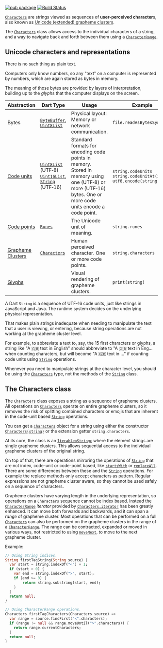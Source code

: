 [![pub package](https://img.shields.io/pub/v/characters.svg)](https://pub.dev/packages/characters)
[![Build Status](https://github.com/dart-lang/characters/workflows/Dart%20CI/badge.svg)](https://github.com/dart-lang/characters/actions?query=workflow%3A"Dart+CI")

[`Characters`][Characters] are strings viewed as
sequences of **user-perceived character**s,
also known as [Unicode (extended) grapheme clusters][Grapheme Clusters].

The [`Characters`][Characters] class allows access to
the individual characters of a string,
and a way to navigate back and forth between them
using a [`CharacterRange`][CharacterRange].

## Unicode characters and representations

There is no such thing as plain text.

Computers only know numbers,
so any "text" on a computer is represented by numbers,
which are again stored as bytes in memory.

The meaning of those bytes are provided by layers of interpretation,
building up to the *glyph*s that the computer displays on the screen.

| Abstraction           | Dart Type                                                    | Usage                                                        | Example                                                      |
| --------------------- | ------------------------------------------------------------ | ------------------------------------------------------------ | ------------------------------------------------------------ |
| Bytes                 | [`ByteBuffer`][ByteBuffer],<br />[`Uint8List`][Uint8List]                           | Physical layout: Memory or network communication.            | `file.readAsBytesSync()`                                     |
| [Code units][]        | [`Uint8List`][Uint8List] (UTF&#x2011;8)<br />[`Uint16List`][Uint16List], [`String`][String] (UTF&#x2011;16) | Standard formats for<br /> encoding code points in memory.<br />Stored in memory using one (UTF&#x2011;8) or more (UTF&#x2011;16) bytes. One or more code units encode a code point. | `string.codeUnits`<br />`string.codeUnitAt(index)`<br />`utf8.encode(string)` |
| [Code points][]       | [`Runes`][Runes]                                                    | The Unicode unit of meaning.                                 | `string.runes`                                               |
| [Grapheme Clusters][] | [`Characters`][Characters]                                               | Human perceived character. One or more code points.          | `string.characters`                                          |
| [Glyphs][]            |                                                              | Visual rendering of grapheme clusters.                       | `print(string)`                                              |

A Dart `String` is a sequence of UTF-16 code units,
just like strings in JavaScript and Java.
The runtime system decides on the underlying physical representation.

That makes plain strings inadequate
when needing to manipulate the text that a user is viewing, or entering,
because string operations are not working at the grapheme cluster level.

For example, to abbreviate a text to, say, the 15 first characters or glyphs,
a string like "A 🇬🇧 text in English"
should abbreviate to "A 🇬🇧 text in Eng&mldr; when counting characters,
but will become "A 🇬🇧 text in &mldr;"
if counting code units using [`String`][String] operations.

Whenever you need to manipulate strings at the character level,
you should be using the [`Characters`][Characters] type,
not the methods of the [`String`][String] class.

## The Characters class

The [`Characters`][Characters] class exposes a string
as a sequence of grapheme clusters.
All operations on [`Characters`][Characters] operate
on entire grapheme clusters,
so it removes the risk of splitting combined characters or emojis
that are inherent in the code-unit based [`String`][String] operations.

You can get a [`Characters`][Characters] object for a string using either
the constructor [`Characters(string)`][Characters constructor]
or the extension getter `string.characters`.

At its core, the class is an [`Iterable<String>`][Iterable]
where the element strings are single grapheme clusters.
This allows sequential access to the individual grapheme clusters
of the original string.

On top of that, there are operations mirroring the operations
of [`String`][String] that are not index, code-unit or code-point based,
like [`startsWith`][Characters.startsWith]
or [`replaceAll`][Characters.replaceAll].
There are some differences between these and the [`String`][String] operations.
For example the replace methods only accept characters as pattern.
Regular expressions are not grapheme cluster aware,
so they cannot be used safely on a sequence of characters.

Grapheme clusters have varying length in the underlying representation,
so operations on a [`Characters`][Characters] sequence cannot be index based.
Instead the [`CharacterRange`][CharacterRange] *iterator*
provided by [`Characters.iterator`][Characters.iterator]
has been greatly enhanced.
It can move both forwards and backwards,
and it can span a *range* of grapheme cluster.
Most operations that can be performed on a full [`Characters`][Characters]
can also be performed on the grapheme clusters
in the range of a [`CharacterRange`][CharacterRange].
The range can be contracted, expanded or moved in various ways,
not restricted to using [`moveNext`][CharacterRange.moveNext],
to move to the next grapheme cluster.

Example:

```dart
// Using String indices.
String firstTagString(String source) {
  var start = string.indexOf("<") + 1;
  if (start > 0) {
    var end = string.indexOf(">", start);
    if (end >= 0) {
	    return string.substring(start, end);
    }
  }
  return null;
}

// Using CharacterRange operations.
Characters firstTagCharacters(Characters source) =>
  var range = source.findFirst("<".characters);
  if (range != null && range.moveUntil(">".characters)) {
    return range.currentCharacters;
  }
  return null;
}
```

[ByteBuffer]: https://api.dart.dev/stable/2.0.0/dart-typed_data/ByteBuffer-class.html	"ByteBuffer class"
[CharacterRange.moveNext]:  https://pub.dev/documentation/characters/latest/characters/CharacterRange/moveNext.html "CharacterRange.moveNext"
[CharacterRange]:  https://pub.dev/documentation/characters/latest/characters/CharacterRange-class.html "CharacterRange class"
[Characters constructor]: https://pub.dev/documentation/characters/latest/characters/Characters/Characters.html "Characters constructor"
[Characters.iterator]: https://pub.dev/documentation/characters/latest/characters/Characters/iterator.html "CharactersRange get iterator"
[Characters.replaceAll]: https://pub.dev/documentation/characters/latest/characters/Characters/replaceAll.html "Characters.replaceAlle"
[Characters.startsWith]: https://pub.dev/documentation/characters/latest/characters/Characters/startsWith.html "Characters.startsWith"
[Characters]: https://pub.dev/documentation/characters/latest/characters/Characters-class.html "Characters class"
[Code Points]: https://unicode.org/glossary/#code_point "Unicode Code Point"
[Code Units]: https://unicode.org/glossary/#code_unit "Unicode Code Units"
[Glyphs]: http://unicode.org/glossary/#glyph "Unicode Glyphs"
[Grapheme Clusters]: https://unicode.org/reports/tr29/#Grapheme_Cluster_Boundaries "Unicode (Extended) Grapheme Cluster"
[Iterable]: https://api.dart.dev/stable/2.0.0/dart-core/Iterable-class.html	"Iterable class"
[Runes]: https://api.dart.dev/stable/2.0.0/dart-core/Runes-class.html	"Runes class"
[String]: https://api.dart.dev/stable/2.0.0/dart-core/String-class.html	"String class"
[Uint16List]: https://api.dart.dev/stable/2.0.0/dart-typed_data/Uint16List-class.html	"Uint16List class"
[Uint8List]: https://api.dart.dev/stable/2.0.0/dart-typed_data/Uint8List-class.html	"Uint8List class"
